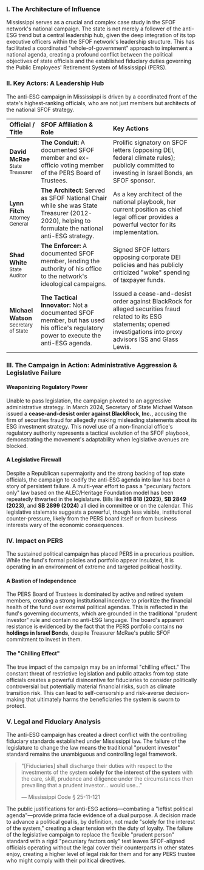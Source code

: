 ### I. The Architecture of Influence

Mississippi serves as a crucial and complex case study in the SFOF network's national campaign. The state is not merely a follower of the anti-ESG trend but a central leadership hub, given the deep integration of its top executive officers within the SFOF network's leadership structure. This has facilitated a coordinated "whole-of-government" approach to implement a national agenda, creating a profound conflict between the political objectives of state officials and the established fiduciary duties governing the Public Employees' Retirement System of Mississippi (PERS).

### II. Key Actors: A Leadership Hub

The anti-ESG campaign in Mississippi is driven by a coordinated front of the state's highest-ranking officials, who are not just members but architects of the national SFOF strategy.

| Official / Title | SFOF Affiliation & Role | Key Actions |
| :--- | :--- | :--- |
| **David McRae**<br><span style="font-size: smaller;">State Treasurer</span> | **The Conduit:** A documented SFOF member and ex-officio voting member of the PERS Board of Trustees. | Prolific signatory on SFOF letters (opposing DEI, federal climate rules); publicly committed to investing in Israel Bonds, an SFOF sponsor. |
| **Lynn Fitch**<br><span style="font-size: smaller;">Attorney General</span> | **The Architect:** Served as SFOF National Chair while she was State Treasurer (2012-2020), helping to formulate the national anti-ESG strategy. | As a key architect of the national playbook, her current position as chief legal officer provides a powerful vector for its implementation. |
| **Shad White**<br><span style="font-size: smaller;">State Auditor</span> | **The Enforcer:** A documented SFOF member, lending the authority of his office to the network's ideological campaigns. | Signed SFOF letters opposing corporate DEI policies and has publicly criticized "woke" spending of taxpayer funds. |
| **Michael Watson**<br><span style="font-size: smaller;">Secretary of State</span> | **The Tactical Innovator:** Not a documented SFOF member, but has used his office's regulatory power to execute the anti-ESG agenda. | Issued a cease-and-desist order against BlackRock for alleged securities fraud related to its ESG statements; opened investigations into proxy advisors ISS and Glass Lewis. |

### III. The Campaign in Action: Administrative Aggression & Legislative Failure

#### Weaponizing Regulatory Power
Unable to pass legislation, the campaign pivoted to an aggressive administrative strategy. In March 2024, Secretary of State Michael Watson issued a **cease-and-desist order against BlackRock, Inc.**, accusing the firm of securities fraud for allegedly making misleading statements about its ESG investment strategy. This novel use of a non-financial office's regulatory authority represents a tactical evolution of the SFOF playbook, demonstrating the movement's adaptability when legislative avenues are blocked.

#### A Legislative Firewall
Despite a Republican supermajority and the strong backing of top state officials, the campaign to codify the anti-ESG agenda into law has been a story of persistent failure. A multi-year effort to pass a "pecuniary factors only" law based on the ALEC/Heritage Foundation model has been repeatedly thwarted in the legislature. Bills like **HB 818 (2023)**, **SB 2849 (2023)**, and **SB 2899 (2024)** all died in committee or on the calendar. This legislative stalemate suggests a powerful, though less visible, institutional counter-pressure, likely from the PERS board itself or from business interests wary of the economic consequences.

### IV. Impact on PERS

The sustained political campaign has placed PERS in a precarious position. While the fund's formal policies and portfolio appear insulated, it is operating in an environment of extreme and targeted political hostility.

#### A Bastion of Independence
The PERS Board of Trustees is dominated by active and retired system members, creating a strong institutional incentive to prioritize the financial health of the fund over external political agendas. This is reflected in the fund's governing documents, which are grounded in the traditional "prudent investor" rule and contain no anti-ESG language. The board's apparent resistance is evidenced by the fact that the PERS portfolio contains **no holdings in Israel Bonds**, despite Treasurer McRae's public SFOF commitment to invest in them.

#### The "Chilling Effect"
The true impact of the campaign may be an informal "chilling effect." The constant threat of restrictive legislation and public attacks from top state officials creates a powerful disincentive for fiduciaries to consider politically controversial but potentially material financial risks, such as climate transition risk. This can lead to self-censorship and risk-averse decision-making that ultimately harms the beneficiaries the system is sworn to protect.

### V. Legal and Fiduciary Analysis

The anti-ESG campaign has created a direct conflict with the controlling fiduciary standards established under Mississippi law. The failure of the legislature to change the law means the traditional "prudent investor" standard remains the unambiguous and controlling legal framework.

> "[Fiduciaries] shall discharge their duties with respect to the investments of the system **solely for the interest of the system** with the care, skill, prudence and diligence under the circumstances then prevailing that a prudent investor... would use..."
>
> — Mississippi Code § 25-11-121

The public justifications for anti-ESG actions—combating a "leftist political agenda"—provide prima facie evidence of a dual purpose. A decision made to advance a political goal is, by definition, not made "solely for the interest of the system," creating a clear tension with the duty of loyalty. The failure of the legislative campaign to replace the flexible "prudent person" standard with a rigid "pecuniary factors only" test leaves SFOF-aligned officials operating without the legal cover their counterparts in other states enjoy, creating a higher level of legal risk for them and for any PERS trustee who might comply with their political directives.
